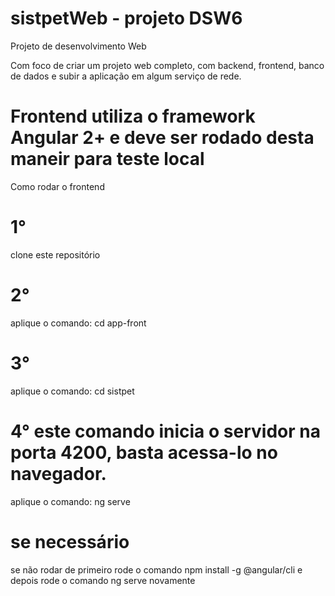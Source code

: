 # sistpetWeb - projeto DSW6

Projeto de desenvolvimento Web

Com foco de criar um projeto web completo, com backend, frontend, banco de dados e subir a aplicação em algum serviço de rede.

# Frontend utiliza o framework Angular 2+ e deve ser rodado desta maneir para teste local

Como rodar o frontend

# 1°

clone este repositório

# 2°

aplique o comando: cd app-front

# 3°

aplique o comando: cd sistpet

# 4° este comando inicia o servidor na porta 4200, basta acessa-lo no navegador.

aplique o comando: ng serve

# se necessário

se não rodar de primeiro rode o comando npm install -g @angular/cli e depois rode o comando ng serve novamente
